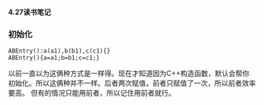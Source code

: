 #### 4.27读书笔记
### 初始化
    ABEntry():a(a1),b(b1),c(c1){}
    ABEntry(){a=a1;b=b1;c=c1;}
以前一直以为这俩种方式是一样得。现在才知道因为C++构造函数，默认会帮你初始化。所以这俩种并不一样。后者两次赋值，前者只赋值了一次，所以前者效率要高。
但有的情况只能用前者，所以记住用前者就行。
